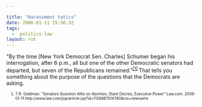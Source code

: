 ```yaml
---

title: "Harassment tatics"
date: 2006-01-11 15:56:32
tags:
  -  politics-law
layout: rut
---
```


"By the time [New York Democrat Sen. Charles] Schumer began his interrogation, after 6 p.m., all but one of the other Democratic senators had departed, but seven of the Republicans remained."<sup><a title="Senators Question Alito on Abortion, Stare Decisis, Executive Power" href="http://www.law.com/jsp/article.jsp?id=1136887514780&amp;rss=newswire">[1]</a>  </sup>  That tells you something about the purpose of the questions that the Democrats are asking.
<ol><font size="-2">
	<li><font size="-2">T.R. Goldman. "Senators Question Alito on Abortion, Stare Decisis, Executive Power" Law.com. 2006-01-11 http://www.law.com/jsp/article.jsp?id=1136887514780&rss=newswire </font></li>
</font></ol>

